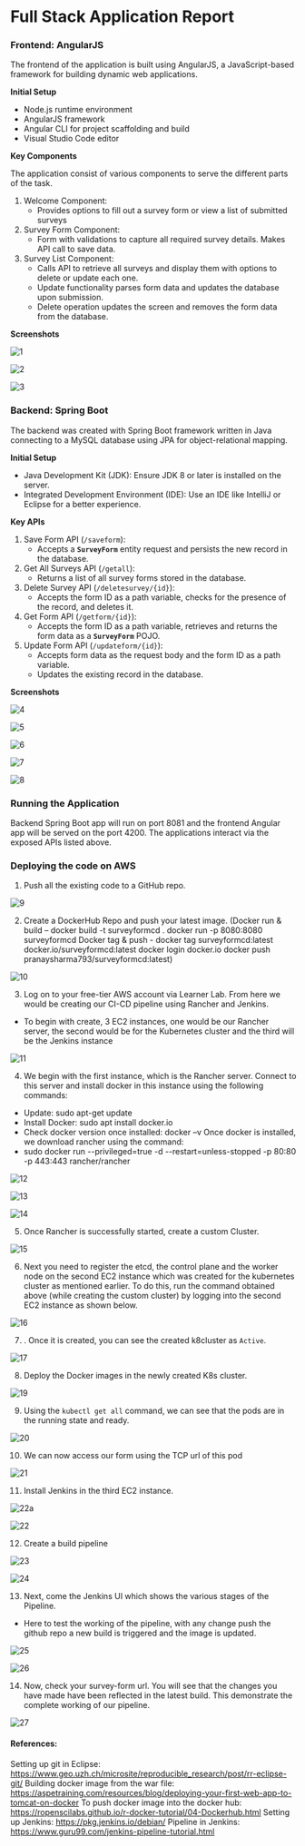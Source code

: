 # Full Stack Application Report

### **Frontend: AngularJS**

The frontend of the application is built using AngularJS, a JavaScript-based framework for building dynamic web applications.

**Initial Setup**

- Node.js runtime environment
- AngularJS framework
- Angular CLI for project scaffolding and build
- Visual Studio Code editor

**Key Components**

The application consist of various components to serve the different parts of the task.

1. Welcome Component: 
    - Provides options to fill out a survey form or view a list of submitted surveys
2. Survey Form Component: 
    - Form with validations to capture all required survey details. Makes API call to save data.
3. Survey List Component: 
    - Calls API to retrieve all surveys and display them with options to delete or update each one.
    - Update functionality parses form data and updates the database upon submission.
    - Delete operation updates the screen and removes the form data from the database.

**Screenshots**

![1](screenshots/1.png)

![2](screenshots/2.png)

![3](screenshots/3.png)

### **Backend: Spring Boot**

The backend was created with Spring Boot framework written in Java connecting to a MySQL database using JPA for object-relational mapping.

**Initial Setup**

- Java Development Kit (JDK): Ensure JDK 8 or later is installed on the server.
- Integrated Development Environment (IDE): Use an IDE like IntelliJ or Eclipse for a better  experience.

**Key APIs**

1. Save Form API (`/saveform`):
    - Accepts a **`SurveyForm`** entity request and persists the new record in the database.
2. Get All Surveys API (`/getall`):
    - Returns a list of all survey forms stored in the database.
3. Delete Survey API (`/deletesurvey/{id}`):
    - Accepts the form ID as a path variable, checks for the presence of the record, and deletes it.
4. Get Form API (`/getform/{id}`):
    - Accepts the form ID as a path variable, retrieves and returns the form data as a **`SurveyForm`** POJO.
5. Update Form API (`/updateform/{id}`):
    - Accepts form data as the request body and the form ID as a path variable.
    - Updates the existing record in the database.

**Screenshots**

![4](screenshots/4.png)

![5](screenshots/5.png)

![6](screenshots/6.png)

![7](screenshots/7.png)

![8](screenshots/8.png)


### **Running the Application**

Backend Spring Boot app will run on port 8081 and the frontend Angular app will be served on the port 4200. The applications interact via the exposed APIs listed above.

### **Deploying the code on AWS**

1. Push all the existing code to a GitHub repo.

![9](screenshots/9.png)

2. Create a DockerHub Repo and push your latest image.
(Docker run & build –
docker build -t surveyformcd .
docker run -p 8080:8080 surveyformcd
Docker tag & push -
docker tag surveyformcd:latest docker.io/surveyformcd:latest
docker login docker.io
docker push pranaysharma793/surveyformcd:latest)

![10](screenshots/10.png)

3. Log on to your free-tier AWS account via Learner Lab. From here we would be creating our 
CI-CD pipeline using Rancher and Jenkins.
- To begin with create, 3 EC2 instances, one would be our Rancher server, the second 
would be for the Kubernetes cluster and the third will be the Jenkins instance

![11](screenshots/11.png)

4. We begin with the first instance, which is the Rancher server. Connect to this server and
install docker in this instance using the following commands:
- Update: sudo apt-get update
- Install Docker: sudo apt install docker.io
- Check docker version once installed: docker –v
Once docker is installed, we download rancher using the command:
- sudo docker run --privileged=true -d --restart=unless-stopped -p 80:80 -p 443:443 
rancher/rancher

![12](screenshots/12.png)

![13](screenshots/13.png)

![14](screenshots/14.png)

5. Once Rancher is successfully started, create a custom Cluster. 

![15](screenshots/15.png)

6. Next you need to register the etcd, the control plane and the worker node on the second EC2 instance which was created for the kubernetes cluster as mentioned earlier. To do this, run the command obtained above (while creating the custom cluster) by logging into the second EC2 instance as shown below.

![16](screenshots/16.png)

7. . Once it is created, you can see the created k8cluster as `Active`.

![17](screenshots/17.png)

8. Deploy the Docker images in the newly created K8s cluster.

![19](screenshots/19.png)

9. Using the `kubectl get all` command, we can see that the pods are in the running state and ready.

![20](screenshots/20.png)

10. We can now access our form using the TCP url of this pod

![21](screenshots/21.png)

11. Install Jenkins in the third EC2 instance.

![22a](screenshots/22a.png)

![22](screenshots/22.png)

12. Create a build pipeline

![23](screenshots/23.png)

![24](screenshots/24.png)

13. Next, come the Jenkins UI which shows the various stages of the Pipeline.
- Here to test the working of the pipeline, with any change push the github repo a new build is triggered and the image is updated.

![25](screenshots/25.png)

![26](screenshots/26.png)

14. Now, check your survey-form url. You will see that the changes you have made have been reflected in the latest build. This demonstrate the complete working of our pipeline.

![27](screenshots/27.png)


#### References:

Setting up git in Eclipse:
https://www.geo.uzh.ch/microsite/reproducible_research/post/rr-eclipse-git/
Building docker image from the war file:
https://aspetraining.com/resources/blog/deploying-your-first-web-app-to-tomcat-on-docker
To push docker image into the docker hub:
https://ropenscilabs.github.io/r-docker-tutorial/04-Dockerhub.html
Setting up Jenkins: https://pkg.jenkins.io/debian/
Pipeline in Jenkins: https://www.guru99.com/jenkins-pipeline-tutorial.html